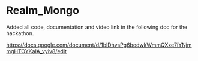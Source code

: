 # Realm_Mongo

Added all code, documentation and video link in the following doc for the hackathon.

https://docs.google.com/document/d/1blDhvsPg6bodwkWmmQXxe7iYNjmmgHTOYKalA_vyiv8/edit
